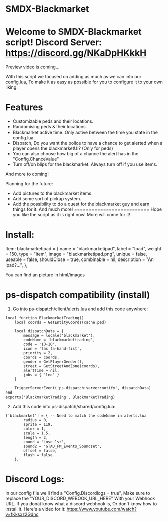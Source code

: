 # SMDX-Blackmarket

Welcome to SMDX-Blackmarket script!
Discord Server: https://discord.gg/NKaDpHKkkH
==========================
Preview video is coming...

With this script we focused on adding as much as we can into our config.lua, To make it as easy as possible for you to configure it
to your own liking.

# Features
- Customizable peds and their locations.
- Randomising peds & their locations.
- Blackmarket active time. Only active between the time you state in the config.lua.
- Dispatch, Do you want the police to have a chance to get alerted when a player opens the blackmarketUI? (Only for peds)
- You can also choose how big of a chance the alert has in the "Config.ChanceValue"
- Turn off/on blips for the blackmarket. Always turn off if you use items.

And more to coming!

Planning for the future:
- Add pictures to the blackmarket items.
- Add some sort of pickup system.
- Add the possibility to do a quest for the blackmarket guy and earn things for it.
And much more!
==========================
Hope you like the script as it is right now!
More will come for it!

# Install:

Item:
blackmarketipad             = { name = "blackmarketipad", label = "Ipad", weight = 150, type = "item", image = "blackmarketipad.png", unique = false, useable = false, shouldClose = true, combinable = nil, description = "An ipad?...", },

You can find an picture in html/images

# ps-dispatch compatibility (install)

1. Go into ps-dispatch/client/alerts.lua and add this code anywhere:

```
local function BlackmarketTrading()
    local coords = GetEntityCoords(cache.ped)

    local dispatchData = {
        message = locale('blackmarket'),
        codeName = 'blackmarkettrading',
        code = '10-10',
        icon = 'fas fa-hand-fist',
        priority = 2,
        coords = coords,
        gender = GetPlayerGender(),
        street = GetStreetAndZone(coords),
        alertTime = nil,
        jobs = { 'leo' }
    }

    TriggerServerEvent('ps-dispatch:server:notify', dispatchData)
end
exports('BlackmarketTrading', BlackmarketTrading)
```

2. Add this code into ps-dispatch/shared/config.lua:

```
['blackmarket'] = { -- Need to match the codeName in alerts.lua
        radius = 0,
        sprite = 119,
        color = 1,
        scale = 1.5,
        length = 2,
        sound = 'Lose_1st',
        sound2 = 'GTAO_FM_Events_Soundset',
        offset = false,
        flash = false
    },
```

# Discord Logs:
In our config file we'll find a "Config.Discordlogs = true", Make sure to replace the "YOUR_DISCORD_WEBOOK_URL_HERE"
With your Webhook URL. 
If you donät know what a discord webhook is, Or don't know how to install it. Here's a video for it:
https://www.youtube.com/watch?v=fKksxz2Gdnc


